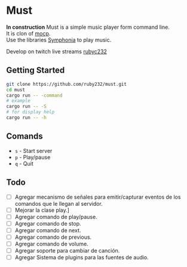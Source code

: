 # Must
**In construction**
Must is a simple music player form command line.     
It is clon of [mocp](https://github.com/jonsafari/mocp).   
Use the libraries [Symphonia](https://github.com/pdeljanov/Symphonia) to play music.   

Develop on twitch live streams [rubyc232](https://www.twitch.tv/rubyc232)

## Getting Started
```bash
git clone https://github.com/ruby232/must.git
cd must
cargo run -- -command
# example
cargo run -- -S
# for display help 
cargo run -- -h
```

## Comands
- `s` - Start server
- `p` - Play/pause
- `q` - Quit

## Todo
- [ ] Agregar mecanismo de señales para emitir/capturar eventos de los comandos que le llegan al servidor.
- [ ] Mejorar la clase play.]
- [ ] Agregar comando de play/pause.
- [ ] Agregar comando de stop.
- [ ] Agregar comando de next.
- [ ] Agregar comando de previous.
- [ ] Agregar comando de volume.
- [ ] Agregar soporte para cambiar de canción.
- [ ] Agregar Sistema de plugins para las fuentes de audio.